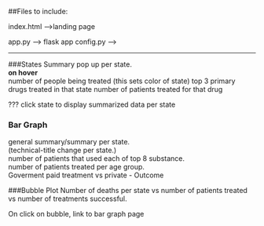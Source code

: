 

##Files to include:

index.html -->landing page


app.py --> flask app
config.py -->

--------------
###States
Summary pop up per state.  
**on hover**  
number of people being treated (this sets color of state) 
top 3 primary drugs treated in that state
number of patients treated for that drug

??? click state to display summarized data per state

### Bar Graph
general summary/summary per state.  
(technical-title change per state.)  
number of patients that used each of top 8 substance.  
number of patients treated per age group.  
Goverment paid treatment vs private - Outcome


###Bubble Plot
Number of deaths per state vs number of patients treated vs number of treatments successful.

On click on bubble, link to bar graph page